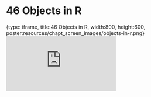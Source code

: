 # 46 Objects in R
 
{type: iframe, title:46 Objects in R, width:800, height:600, poster:resources/chapt_screen_images/objects-in-r.png}
![](https://datatrail-jhu.github.io/DataTrail_ReOrg/no_toc/objects-in-r.html)
 

 
